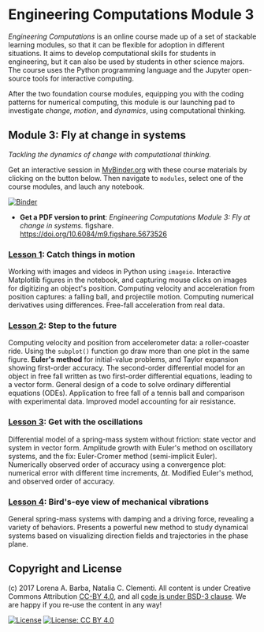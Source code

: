 # Engineering Computations Module 3

_Engineering Computations_ is an online course made up of a set of stackable learning modules, so that it can be flexible for adoption in different situations.
It aims to develop computational skills for students in engineering, but it can also be used by students in other science majors.
The course uses the Python programming language and the Jupyter open-source tools for interactive computing.

After the two foundation course modules, equipping you with the coding patterns for numerical computing, this module is our launching pad to investigate _change, motion_, and _dynamics_, using computational thinking.

## Module 3: Fly at change in systems

_Tackling the dynamics of change with computational thinking._

Get an interactive session in [MyBinder.org](https://mybinder.org/) with these course materials by clicking on the button below.
Then navigate to `modules`, select one of the course modules, and lauch any notebook.

 [![Binder](https://mybinder.org/badge.svg)](https://mybinder.org/v2/gh/engineersCode/EngComp3_flyatchange/master)

* **Get a PDF version to print**: _Engineering Computations Module 3: Fly at change in systems._ figshare.
 https://doi.org/10.6084/m9.figshare.5673526
 
### [Lesson 1](http://go.gwu.edu/engcomp3lesson1): Catch things in motion

Working with images and videos in Python using `imageio`. Interactive Matplotlib figures in the notebook, and capturing mouse clicks on images for digitizing an object's position. Computing velocity and acceleration from position captures: a falling ball, and projectile motion. Computing numerical derivatives using differences. Free-fall acceleration from real data.

### [Lesson 2](http://go.gwu.edu/engcomp3lesson2): Step to the future

Computing velocity and position from accelerometer data: a roller-coaster ride. Using the `subplot()` function go draw more than one plot in the same figure. **Euler's method** for initial-value problems, and Taylor expansion showing first-order accuracy. The second-order differential model for an object in free fall written as two first-order differential equations, leading to a vector form. General design of a code to solve ordinary differential equations (ODEs). Application to free fall of a tennis ball and comparison with experimental data. Improved model accounting for air resistance.

### [Lesson 3](http://go.gwu.edu/engcomp3lesson3): Get with the oscillations

Differential model of a spring-mass system without friction: state vector and system in vector form. Amplitude growth with Euler's method on oscillatory systems, and the fix: Euler-Cromer method (semi-implicit Euler).
Numerically observed order of accuracy using a convergence plot: numerical error with different time increments, ∆t.
Modified Euler's method, and observed order of accuracy.

### [Lesson 4](http://go.gwu.edu/engcomp3lesson4): Bird's-eye view of mechanical vibrations

General spring-mass systems with damping and a driving force, revealing a variety of behaviors. Presents a powerful new method to study dynamical systems based on visualizing direction fields and trajectories in the phase plane.

## Copyright and License

(c) 2017 Lorena A. Barba, Natalia C. Clementi. All content is under Creative Commons Attribution [CC-BY 4.0](https://creativecommons.org/licenses/by/4.0/legalcode.txt), and all [code is under BSD-3 clause](https://github.com/engineersCode/EngComp/blob/master/LICENSE). We are happy if you re-use the content in any way!

[![License](https://img.shields.io/badge/License-BSD%203--Clause-blue.svg)](https://opensource.org/licenses/BSD-3-Clause) [![License: CC BY 4.0](https://img.shields.io/badge/License-CC%20BY%204.0-lightgrey.svg)](https://creativecommons.org/licenses/by/4.0/)
